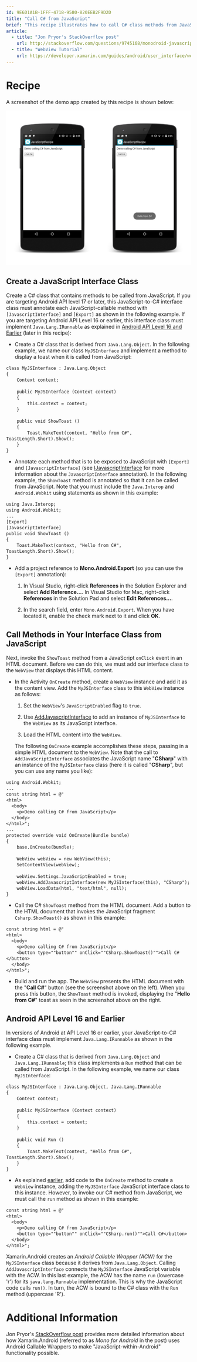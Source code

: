 ```yaml
---
id: 9E6D1A1B-1FFF-4718-9580-820EEB2F9D2D
title: "Call C# from JavaScript"
brief: "This recipe illustrates how to call C# class methods from JavaScript."
article:
  - title: "Jon Pryor's StackOverflow post" 
    url: http://stackoverflow.com/questions/9745168/monodroid-javascript-call-back/9746911
  - title: "WebView Tutorial" 
    url: https://developer.xamarin.com/guides/android/user_interface/web_view
---
```


# Recipe

A screenshot of the demo app created by this recipe is shown below:

[ ![](Images/screenshots.png)](Images/screenshots.png)


<a name="annotate"></a>

## Create a JavaScript Interface Class

Create a C# class that contains methods to be called from JavaScript.
If you are targeting Android API level 17 or later, this
JavaScript-to-C# interface class must annotate each JavaScript-callable
method with `[JavascriptInterface]` and `[Export]` as shown in the
following example. If you are targeting Android API Level 16 or
earlier, this interface class must implement `Java.Lang.IRunnable` as
explained in [Android API Level 16 and Earlier](#userunnable) (later in this
recipe):


-   Create a C# class that is derived from `Java.Lang.Object`.
    In the following example, we name our class `MyJSInterface` and
    implement a method to display a toast when it is called from
    JavaScript:

```
class MyJSInterface : Java.Lang.Object
{
    Context context;

    public MyJSInterface (Context context)
    {
        this.context = context;
    }

    public void ShowToast ()
    {
        Toast.MakeText(context, "Hello from C#", ToastLength.Short).Show();
    }
}
```

-   Annotate each method that is to be exposed to JavaScript with
    `[Export]` and `[JavascriptInterface]` (see
    [IJavascriptInterface](/api/type/Android.Webkit.IJavascriptInterface/)
    for more information about the `JavascriptInterface` annotation).
    In the following example, the `ShowToast` method is annotated so
    that it can be called from JavaScript. Note that you must include the
    `Java.Interop` and `Android.Webkit` using statements as shown in this example:

```
using Java.Interop;
using Android.Webkit;
...
[Export]
[JavascriptInterface]
public void ShowToast ()
{
    Toast.MakeText(context, "Hello from C#", ToastLength.Short).Show();
}
```

-   Add a project reference to **Mono.Android.Export** (so you can
    use the `[Export]` annotation):

    1.  In Visual Studio, right-click **References** in the Solution Explorer and
        select **Add Reference...**. In Visual Studio for Mac, right-click **References** in
        the Solution Pad and select **Edit References...**.

    2.  In the search field, enter `Mono.Android.Export`. When you have located it,
        enable the check mark next to it and click **OK**.


<a name="invoke"></a>

##  Call Methods in Your Interface Class from JavaScript

Next, invoke the `ShowToast` method from a JavaScript `onClick`
event in an HTML document. Before we can do this, we must add our
interface class to the `WebView` that displays this HTML content.

-   In the Activity `OnCreate` method, create a `WebView` instance and
    add it as the content view. Add the `MyJSInterface` class to this
    `WebView` instance as follows:

    1.  Set the `WebView`'s `JavaScriptEnabled` flag to `true`.

    2.  Use [AddJavascriptInterface](/api/member/Android.Webkit.WebView.AddJavascriptInterface) to add an instance of `MyJSInterface` to the `WebView` as its JavaScript interface.

    3.  Load the HTML content into the `WebView`.

    The following `OnCreate` example accomplishes these steps, passing
    in a simple HTML document to the `WebView`. Note that the call
    to `AddJavaScriptInterface` associates the JavaScript name "**CSharp**"
    with an instance of the `MyJSInterface` class (here it is called
    "**CSharp**", but you can use any name you like):

```
using Android.Webkit;
...
const string html = @"
<html>
  <body>
    <p>Demo calling C# from JavaScript</p>
  </body>
</html>";
...
protected override void OnCreate(Bundle bundle)
{
    base.OnCreate(bundle);

    WebView webView = new WebView(this);
    SetContentView(webView);

    webView.Settings.JavaScriptEnabled = true;
    webView.AddJavascriptInterface(new MyJSInterface(this), "CSharp");
    webView.LoadData(html, "text/html", null);
}

```

-   Call the C# `ShowToast` method from the HTML document. Add a button to
    the HTML document that invokes the JavaScript fragment `Csharp.ShowToast()` as
    shown in this example:

```
const string html = @"
<html>
  <body>
    <p>Demo calling C# from JavaScript</p>
    <button type=""button"" onClick=""CSharp.ShowToast()"">Call C#</button>
  </body>
</html>";
```

-   Build and run the app. The `WebView` presents the HTML document
    with the "**Call C#**" button (see the screenshot above on the left). When
    you press this button, the `ShowToast` method is invoked,  displaying the
    "**Hello from C#**" toast as seen in the screenshot above on the right.


<a name="userunnable"></a>

## Android API Level 16 and Earlier

In versions of Android at API Level 16 or earlier, your
JavaScript-to-C# interface class must implement `Java.Lang.IRunnable`
as shown in the following example.

-   Create a C# class that is derived from `Java.Lang.Object` and
    `Java.Lang.IRunnable`; this class implements a `Run` method that
    can be called from JavaScript. In the following example, we name
    our class `MyJSInterface`:

```
class MyJSInterface : Java.Lang.Object, Java.Lang.IRunnable
{
    Context context;

    public MyJSInterface (Context context)
    {
        this.context = context;
    }

    public void Run ()
    {
        Toast.MakeText(context, "Hello from C#", ToastLength.Short).Show();
    }
}
```

-   As explained [earlier](#invoke), add code to the `OnCreate` method
    to create a `WebView` instance, adding the `MyJSInterface` JavaScript
    interface class to this instance. However, to invoke our 
    C# method from JavaScript, we must call the `run` method as shown in
    this example:

```
const string html = @"
<html>
  <body>
    <p>Demo calling C# from JavaScript</p>
    <button type=""button"" onClick=""CSharp.run()"">Call C#</button>
  </body>
</html>";
```

Xamarin.Android creates an *Android Callable Wrapper (ACW)* for the
`MyJSInterface` class because it derives from `Java.Lang.Object`.
Calling `AddJavascriptInterface` connects the `MyJSInterface`
JavaScript variable with the ACW. In this last example, the ACW has the
name `run` (lowercase 'r') for its `java.lang.Runnable` implementation.
This is why the JavaScript code calls `run()`. In turn, the ACW is
bound to the C# class with the `Run` method (uppercase 'R').

# Additional Information

Jon Pryor's
[StackOverflow post](http://stackoverflow.com/questions/9745168/monodroid-javascript-call-back/9746911)
provides more detailed information about how Xamarin.Android (referred
to as *Mono for Android* in the post) uses Android Callable Wrappers to
make "JavaScript-within-Android" functionality possible.

